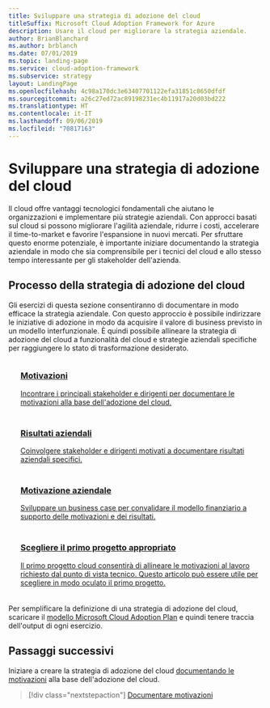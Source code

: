 ```yaml
---
title: Sviluppare una strategia di adozione del cloud
titleSuffix: Microsoft Cloud Adoption Framework for Azure
description: Usare il cloud per migliorare la strategia aziendale.
author: BrianBlanchard
ms.author: brblanch
ms.date: 07/01/2019
ms.topic: landing-page
ms.service: cloud-adoption-framework
ms.subservice: strategy
layout: LandingPage
ms.openlocfilehash: 4c98a170dc3e63407701122efa31851c8650dfdf
ms.sourcegitcommit: a26c27ed72ac89198231ec4b11917a20d03bd222
ms.translationtype: HT
ms.contentlocale: it-IT
ms.lasthandoff: 09/06/2019
ms.locfileid: "70817163"
---
```

<!-- markdownlint-disable MD026 -->

# <a name="develop-a-cloud-adoption-strategy"></a>Sviluppare una strategia di adozione del cloud

Il cloud offre vantaggi tecnologici fondamentali che aiutano le organizzazioni e implementare più strategie aziendali. Con approcci basati sul cloud si possono migliorare l'agilità aziendale, ridurre i costi, accelerare il time-to-market e favorire l'espansione in nuovi mercati. Per sfruttare questo enorme potenziale, è importante iniziare documentando la strategia aziendale in modo che sia comprensibile per i tecnici del cloud e allo stesso tempo interessante per gli stakeholder dell'azienda.

## <a name="cloud-adoption-strategy-process"></a>Processo della strategia di adozione del cloud

Gli esercizi di questa sezione consentiranno di documentare in modo efficace la strategia aziendale. Con questo approccio è possibile indirizzare le iniziative di adozione in modo da acquisire il valore di business previsto in un modello interfunzionale. È quindi possibile allineare la strategia di adozione del cloud a funzionalità del cloud e strategie aziendali specifiche per raggiungere lo stato di trasformazione desiderato.

<!--markdownlint-disable MD033 -->

<ul class="panelContent cardsF">
    <li style="display: flex; flex-direction: column;">
        <a href="./motivations-why-are-we-moving-to-the-cloud.md">
            <div class="cardSize">
                <div class="cardPadding" style="padding-bottom:10px;">
                    <div class="card" style="padding-bottom:10px;">
                        <div class="cardImageOuter">
                            <div class="cardImage">
                                <img alt="" src="../_images/icons/1.png" data-linktype="external">
                            </div>
                        </div>
                        <div class="cardText" style="padding-left:0px;">
                            <h3>Motivazioni</h3>
Incontrare i principali stakeholder e dirigenti per documentare le motivazioni alla base dell'adozione del cloud.
                        </div>
                    </div>
                </div>
            </div>
        </a>
    </li>
    <li style="display: flex; flex-direction: column;">
        <a href="./business-outcomes/index.md">
            <div class="cardSize">
                <div class="cardPadding" style="padding-bottom:10px;">
                    <div class="card" style="padding-bottom:10px;">
                        <div class="cardImageOuter">
                            <div class="cardImage">
                                <img alt="" src="../_images/icons/2.png" data-linktype="external">
                            </div>
                        </div>
                        <div class="cardText" style="padding-left:0px;">
                            <h3>Risultati aziendali</h3>
Coinvolgere stakeholder e dirigenti motivati a documentare risultati aziendali specifici.
                        </div>
                    </div>
                </div>
            </div>
        </a>
    </li>
    <li style="display: flex; flex-direction: column;">
        <a href="./cloud-migration-business-case.md">
            <div class="cardSize">
                <div class="cardPadding" style="padding-bottom:10px;">
                    <div class="card" style="padding-bottom:10px;">
                        <div class="cardImageOuter">
                            <div class="cardImage">
                                <img alt="" src="../_images/icons/3.png" data-linktype="external">
                            </div>
                        </div>
                        <div class="cardText" style="padding-left:0px;">
                            <h3>Motivazione aziendale</h3>
Sviluppare un business case per convalidare il modello finanziario a supporto delle motivazioni e dei risultati.
                        </div>
                    </div>
                </div>
            </div>
        </a>
    </li>
    <li style="display: flex; flex-direction: column;">
        <a href="./first-adoption-project.md">
            <div class="cardSize">
                <div class="cardPadding" style="padding-bottom:10px;">
                    <div class="card" style="padding-bottom:10px;">
                        <div class="cardImageOuter">
                            <div class="cardImage">
                                <img alt="" src="../_images/icons/4.png" data-linktype="external">
                            </div>
                        </div>
                        <div class="cardText" style="padding-left:0px;">
                            <h3>Scegliere il primo progetto appropriato</h3>
Il primo progetto cloud consentirà di allineare le motivazioni al lavoro richiesto dal punto di vista tecnico. Questo articolo può essere utile per scegliere in modo oculato il primo progetto.
                        </div>
                    </div>
                </div>
            </div>
        </a>
    </li>
</ul>

Per semplificare la definizione di una strategia di adozione del cloud, scaricare il [modello Microsoft Cloud Adoption Plan](https://archcenter.blob.core.windows.net/cdn/fusion/readiness/Microsoft-Cloud-Adoption-Framework-Strategy-and-Plan-Template.docx) e quindi tenere traccia dell'output di ogni esercizio.

## <a name="next-steps"></a>Passaggi successivi

Iniziare a creare la strategia di adozione del cloud [documentando le motivazioni](./motivations-why-are-we-moving-to-the-cloud.md) alla base dell'adozione del cloud.

> [!div class="nextstepaction"]
> [Documentare motivazioni](./motivations-why-are-we-moving-to-the-cloud.md)
